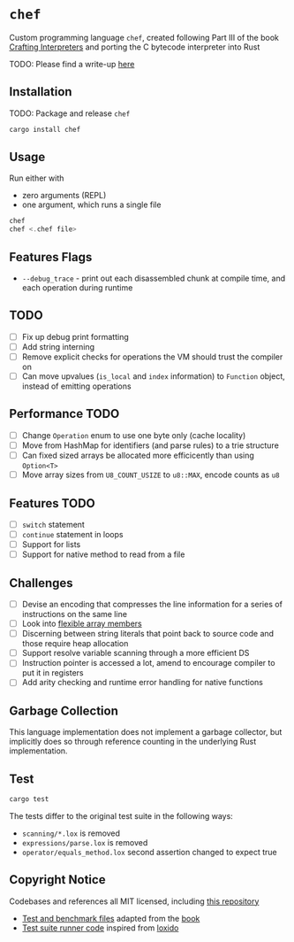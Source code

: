 # `chef`

Custom programming language `chef`, created following Part III of the book [Crafting Interpreters](https://craftinginterpreters.com/) and porting the C bytecode interpreter into Rust

TODO: Please find a write-up [here]()

## Installation

TODO: Package and release `chef`

```rust
cargo install chef
```

## Usage

Run either with

- zero arguments (REPL)
- one argument, which runs a single file

```rust
chef
chef <.chef file>
```

## Features Flags

- `--debug_trace` - print out each disassembled chunk at compile time, and each operation during runtime

## TODO

- [ ] Fix up debug print formatting
- [ ] Add string interning
- [ ] Remove explicit checks for operations the VM should trust the compiler on
- [ ] Can move upvalues (`is_local` and `index` information) to `Function` object, instead of emitting operations

## Performance TODO

- [ ] Change `Operation` enum to use one byte only (cache locality)
- [ ] Move from HashMap for identifiers (and parse rules) to a trie structure
- [ ] Can fixed sized arrays be allocated more efficicently than using `Option<T>`
- [ ] Move array sizes from `U8_COUNT_USIZE` to `u8::MAX`, encode counts as `u8`

## Features TODO

- [ ] `switch` statement
- [ ] `continue` statement in loops
- [ ] Support for lists
- [ ] Support for native method to read from a file

## Challenges

- [ ] Devise an encoding that compresses the line information for a series of instructions on the same line
- [ ] Look into [flexible array members](https://en.wikipedia.org/wiki/Flexible_array_member)
- [ ] Discerning between string literals that point back to source code and those require heap allocation
- [ ] Support resolve variable scanning through a more efficient DS
- [ ] Instruction pointer is accessed a lot, amend to encourage compiler to put it in registers
- [ ] Add arity checking and runtime error handling for native functions

## Garbage Collection

This language implementation does not implement a garbage collector, but implicitly does so through reference counting in the underlying Rust implementation.

## Test

```sh
cargo test
```

The tests differ to the original test suite in the following ways:

- `scanning/*.lox` is removed
- `expressions/parse.lox` is removed
- `operator/equals_method.lox` second assertion changed to expect true

## Copyright Notice

Codebases and references all MIT licensed, including [this repository](./LICENSE)

- [Test and benchmark files](./tests/suite/) adapted from the [book](https://github.com/munificent/craftinginterpreters)
- [Test suite runner code](./tests/run.rs) inspired from [loxido](https://github.com/ceronman/loxido/tree/unsafe)
